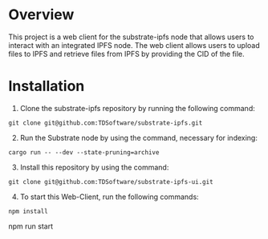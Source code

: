 # Overview

This project is a web client for the substrate-ipfs node that allows users to interact with an integrated IPFS node. The web client allows users to upload files to IPFS and retrieve files from IPFS by providing the CID of the file.

# Installation

1. Clone the substrate-ipfs repository by running the following command:
```
git clone git@github.com:TDSoftware/substrate-ipfs.git
```
2. Run the Substrate node by using the command, necessary for indexing:
```
cargo run -- --dev --state-pruning=archive
```
3. Install this repository by using the command:
```
git clone git@github.com:TDSoftware/substrate-ipfs-ui.git
```
4. To start this Web-Client, run the following commands:
```
npm install 
```
npm run start
```




